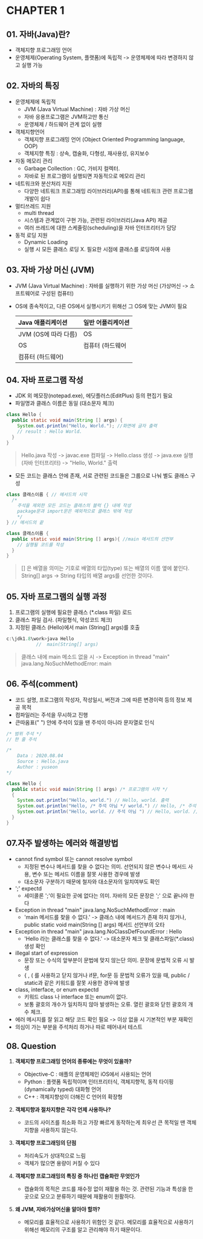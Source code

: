 # CHAPTER 1



## 01. 자바(Java)란?

- 객체지향 프로그래밍 언어
- 운영체제(Operating System, 플랫폼)에 독립적 -> 운영체제에 따라 변경하지 않고 실행 가능



## 02. 자바의 특징

- 운영체제에 독립적
  - JVM (Java Virtual Machine) : 자바 가상 머신
  - 자바 응용프로그램은 JVM하고만 통신
  - 운영체제 / 하드웨어 관계 없이 실행
- 객체지향언어
  - 객체지향 프로그래밍 언어 (Object Oriented Programming language, OOP) 
  - 객체지향 특징 : 상속, 캡술화, 다형성, 재사용성, 유지보수
- 자동 메모리 관리
  - Garbage Collection : GC, 가비지 컬렉터. 
  - 자바로 된 프로그램이 실행되면 자동적으로 메모리 관리
- 네트워크와 분산처리 지원
  - 다양한 네트워크 프로그래밍 라이브러리(API)를 통해 네트워크 관련 프로그램 개발이 쉽다
- 멀티쓰레드 지원
  - multi thread 
  - 시스템과 관계없이 구현 가능, 관련된 라이브러리(Java API) 제공
  - 여러 쓰레드에 대한 스케줄링(scheduling)을 자바 인터프리터가 담당
- 동적 로딩 지원
  - Dynamic Loading
  - 실행 시 모든 클래스 로딩 X. 필요한 시점에 클래스를 로딩하여 사용



## 03. 자바 가상 머신 (JVM)

- JVM (Java Virtual Machine) : 자바를 실행하기 위한 가상 머신 (가상머신 -> 소프트웨어로 구성된 컴퓨터)

- OS에 종속적이고, 다른 OS에서 실행시키기 위해선 그 OS에 맞는 JVM이 필요

  | Java 애플리케이션    | 일반 어플리케이션 |
  | :------------------- | :---------------- |
  | JVM (OS에 따라 다름) | OS                |
  | OS                   | 컴퓨터 (하드웨어  |
  | 컴퓨터 (하드웨어)    |                   |



## 04. 자바 프로그램 작성

- JDK 외 메모장(notepad.exe), 에딧플러스(EditPlus) 등의 편집기 필요
- 파일명과 클래스 이름은 동일 (대소문자 체크)

```` java
class Hello {
  public static void main(String [] args) {
    System.out.println("Hello, World."); //화면에 글자 출력
    // result : Hello World.
  }
}
````

> Hello.java 작성 -> javac.exe 컴파일 -> Hello.class 생성 -> java.exe 실행(자바 인터프리터) -> "Hello, World." 출력

- 모든 코드는 클래스 안에 존재, 서로 관련된 코드들은 그룹으로 나눠 별도 클래스 구성

```` java
class 클래스이름 { // 메서드의 시작
  /*
  	주석을 제외한 모든 코드는 클래스의 블럭 {} 내에 작성
  	package문과 import문은 예외적으로 클래스 밖에 작성
	*/
} // 메서드의 끝
````

```` java
class 클래스이름 {
  public static void main(String [] args){ //main 메서드의 선언부
    // 실행될 코드를 작성
  }
}
````

> [] 은 배열을 의미는 기호로 배열의 타입(type) 또는 배열의 이름 옆에 붙인다. String[] args  -> String 타입의 배열 args를 선언한 것이다.



## 05. 자바 프로그램의 실행 과정

1. 프로그램의 실행에 필요한 클래스 (*.class 파일) 로드
2. 클래스 파일 검사. (파일형식, 악성코드 체크)
3. 지정된 클래스 (Hello)에서 main (String[] args)를 호출

```` Java
c:\jdk1.8\work>java Hello
           //  main(String[] args)
````

> 클래스 내에 main 메소드 없을 시 -> Exception in thread "main" java.lang.NoSuchMethodError: main



## 06. 주석(comment)

- 코드 설명, 프로그램의 작성자, 작성일시, 버전과 그에 따른 변경이력 등의 정보 제공 목적
- 컴파일러는 주석을 무시하고 진행
- 큰따옴표(" ") 안에 주석이 있을 땐 주석이 아니라 문자열로 인식

``` java
/* 범위 주석 */
// 한 줄 주석

/*
	Data : 2020.08.04
	Source : Hello.java
	Author : yuseon
*/

class Hello {
  public static void main(String [] args) /* 프로그램의 시작 */
  {
    System.out.println("Hello, world.") // Hello, world. 출력
    System.out.println("Hello, /* 주석 아님 */ world.") // Hello, /* 주석이 아님 */ world. 출력
    System.out.println("Hello, world. // 주석 아님 ") // Hello, world. // 주석 아님 출력      
  }
}
```



## 07.자주 발생하는 에러와 해결방법

- cannot find symbol 또는 cannot resolve symbol
  - 지정된 변수나 메서드를 찾을 수 없다는 의미. 선언되지 않은 변수나 메서드 사용, 변수  또는 메서드 이름을 잘못 사용한 경우에 발생
  - 대소문자 구분하기 때문에 철자와 대소문자의 일치여부도 확인
- ';' expectd
  - 세미콜론 ';'이 필요한 곳에 없다는 의미. 자바의 모든 문장은 ';' 으로 끝나야 한다
- Exception in thread "main" java.lang.NoSuchMethodError : main
  - 'main 메서드를 찾을 수 없다.' -> 클래스 내에 메서드가 존재 하지 않거나, public static void main(String [] args) 메서드 선언부의 오타 
- Exception in thread "main" java.lang.NoClassDefFoundError : Hello
  - 'Hello 라는 클래스를 찾을 수 없다.' -> 대소문자 체크 및 클래스파일(*.class) 생성 확인
- illegal start of expression
  - 문장 또는 수식의 앞부분이 문법에 맞지 않는단 의미. 문장에 문법적 오류 시 발생
  - { , ( 를 사용하고 닫지 않거나 if문, for문 등 문법적 오류가 있을 때, public / static과 같은 키워드를 잘못 사용한 경우에 발생
- class, interface, or enum expectd
  - 키워드 class 나 interface 또는 enum이 없다.
  - 보통 괄호의 개수가 일치하지 않아 발생하는 오류. 열린 괄호와 닫힌 괄호의 개수 체크.
- 에러 메시지를 잘 읽고 해당 코드 확인 필요 -> 이상 없을 시 기본적인 부분 재확인
- 의심이 가는 부분을 주석처리 하거나 따로 떼어내서 테스트



## 08. Question

1. **객체지향 프로그래밍 언어의 종류에는 무엇이 있을까?**

   - Objective-C : 애플의 운영체제인 iOS에서 사용되는 언어
   - Python : 플랫폼 독립적이며 인터프리터식, 객체지향적, 동적 타이핑(dynamically typed) 대화형 언어
   - C++ : 객체지향성이 더해진 C 언어의 확장형

   

2. **객체지향과 절차지향은 각각 언제 사용하나?**

   -  코드의 사이즈를 최소화 하고 가장 빠르게 동작하는게 최우선 큰 목적일 땐 객체지향을 사용하지 않는다. 

   

3. **객체지향 프로그래밍의 단점**

   - 처리속도가 상대적으로 느림
   - 객체가 많으면 용량이 커질 수 있다

   

4. **객체지향 프로그래밍의 특징 중 하나인 캡슐화란 무엇인가**

   - 캡슐화의 목적은 코드를 재수정 없이 재활용 하는 것. 관련된 기능과 특성을 한곳으로 모으고 분류하기 때문에 재활용이 원활하다.

   

5. **왜  JVM, 자바가상머신을 알아야 할까?**

   - 메모리를 효율적으로 사용하기 위함인 것 같다. 메모리를 효율적으로 사용하기 위해선 메모리의 구조를 알고 관리해야 하기 때문이다.

